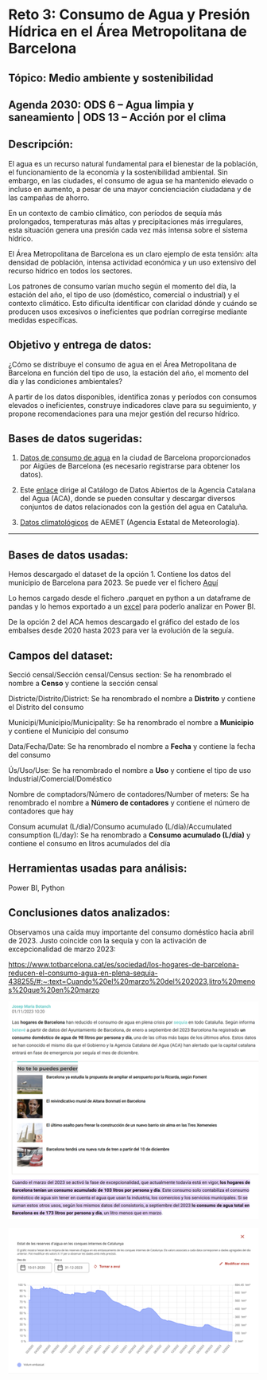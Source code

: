 # Reto 3: Consumo de Agua y Presión Hídrica en el Área Metropolitana de Barcelona

## Tópico: Medio ambiente y sostenibilidad

## Agenda 2030: ODS 6 – Agua limpia y saneamiento | ODS 13 – Acción por el clima

## Descripción:

El agua es un recurso natural fundamental para el bienestar de la población, el funcionamiento de la economía y la sostenibilidad ambiental. Sin embargo, en las ciudades, el consumo de agua se ha mantenido elevado o incluso en aumento, a pesar de una mayor concienciación ciudadana y de las campañas de ahorro.

En un contexto de cambio climático, con períodos de sequía más prolongados, temperaturas más altas y precipitaciones más irregulares, esta situación genera una presión cada vez más intensa sobre el sistema hídrico.

El Área Metropolitana de Barcelona es un claro ejemplo de esta tensión: alta densidad de población, intensa actividad económica y un uso extensivo del recurso hídrico en todos los sectores.

Los patrones de consumo varían mucho según el momento del día, la estación del año, el tipo de uso (doméstico, comercial o industrial) y el contexto climático. Esto dificulta identificar con claridad dónde y cuándo se producen usos excesivos o ineficientes que podrían corregirse mediante medidas específicas.

## Objetivo y entrega de datos:

¿Cómo se distribuye el consumo de agua en el Área Metropolitana de Barcelona en función del tipo de uso, la estación del año, el momento del día y las condiciones ambientales?

A partir de los datos disponibles, identifica zonas y períodos con consumos elevados o ineficientes, construye indicadores clave para su seguimiento, y propone recomendaciones para una mejor gestión del recurso hídrico.

## Bases de datos sugeridas:

1. [Datos de consumo de agua](https://www.abdatachallenge.cat/) en la ciudad de Barcelona proporcionados por Aigües de Barcelona (es necesario registrarse para obtener los datos).

2. Este [enlace](https://aca.gencat.cat/ca/laigua/consulta-de-dades/dades-obertes/cataleg-dades-obertes/) dirige al Catálogo de Datos Abiertos de la Agencia Catalana del Agua (ACA), donde se pueden consultar y descargar diversos conjuntos de datos relacionados con la gestión del agua en Cataluña.

3. [Datos climatológicos](https://www.aemet.es/ca/serviciosclimaticos/datosclimatologicos) de AEMET (Agencia Estatal de Meteorología).

------------------------------

## Bases de datos usadas:

Hemos descargado el dataset de la opción 1. Contiene los datos del municipio de Barcelona para 2023. Se puede ver el fichero [Aquí](https://github.com/cvilafer/Datato_Equipo1_Reto3/blob/main/Consumo_agua.parquet)

Lo hemos cargado desde el fichero .parquet en python a un dataframe de pandas y lo hemos exportado a un [excel](https://github.com/cvilafer/Datato_Equipo1_Reto3/blob/main/Consumo_agua.xlsx) para poderlo analizar en Power BI.

De la opción 2 del ACA hemos descargado el gráfico del estado de los embalses desde 2020 hasta 2023 para ver la evolución de la seguía.

## Campos del dataset:

Secció censal/Sección censal/Census section: Se ha renombrado el nombre a **Censo** y contiene la sección censal

Districte/Distrito/District: Se ha renombrado el nombre a **Distrito** y contiene el Distrito del consumo

Municipi/Municipio/Municipality: Se ha renombrado el nombre a **Municipio** y contiene el Municipio del consumo

Data/Fecha/Date: Se ha renombrado el nombre a **Fecha** y contiene la fecha del consumo

Ús/Uso/Use: Se ha renombrado el nombre a **Uso** y contiene el tipo de uso Industrial/Comercial/Doméstico

Nombre de comptadors/Número de contadores/Number of meters: Se ha renombrado el nombre a **Número de contadores** y contiene el número de contadores que hay

Consum acumulat (L/dia)/Consumo acumulado (L/día)/Accumulated consumption (L/day): Se ha renombrado a **Consumo acumulado (L/día)** y contiene el consumo en litros acumulados del día

## Herramientas usadas para análisis:

Power BI, Python

## Conclusiones datos analizados:

Observamos una caída muy importante del consumo doméstico hacia abril de 2023. Justo coincide con la sequía y con la activación de excepcionalidad de marzo 2023:

https://www.totbarcelona.cat/es/sociedad/los-hogares-de-barcelona-reducen-el-consumo-agua-en-plena-sequia-438255/#:~:text=Cuando%20el%20marzo%20del%202023,litro%20menos%20que%20en%20marzo

![Noticia sequía](https://github.com/cvilafer/Datato_Equipo1_Reto3/blob/main/noticia_sequia1.png)

![Agua cuencas internas Catalunya](https://github.com/cvilafer/Datato_Equipo1_Reto3/blob/main/agua_cuencas_internas_catalunya.png)


